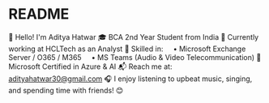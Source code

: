 # README
👋 Hello! I'm Aditya Hatwar
🎓 BCA 2nd Year Student from India
🧰 Currently working at HCLTech as an Analyst
💼 Skilled in:
    • Microsoft Exchange Server / O365 / M365
    • MS Teams (Audio & Video Telecommunication)
📜 Microsoft Certified in Azure & AI
📬 Reach me at: adityahatwar30@gmail.com
🎧 I enjoy listening to upbeat music, singing, and spending time with friends! 😊

